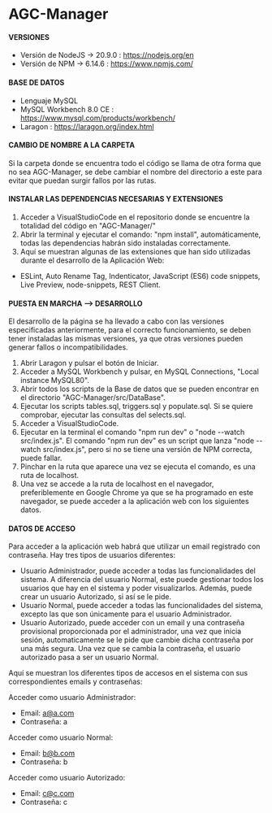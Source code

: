 # AGC-Manager

#### VERSIONES

  - Versión de NodeJS -> 20.9.0 : https://nodejs.org/en  
  - Versión de NPM -> 6.14.6 : https://www.npmjs.com/  

#### BASE DE DATOS  

  - Lenguaje MySQL  
  - MySQL Workbench 8.0 CE : https://www.mysql.com/products/workbench/  
  - Laragon : https://laragon.org/index.html

#### CAMBIO DE NOMBRE A LA CARPETA
Si la carpeta donde se encuentra todo el código se llama de otra forma que no sea AGC-Manager, se debe cambiar el nombre del directorio a este para evitar que puedan surgir fallos por las rutas.

#### INSTALAR LAS DEPENDENCIAS NECESARIAS Y EXTENSIONES
1. Acceder a VisualStudioCode en el repositorio donde se encuentre la totalidad del código en "AGC-Manager/"
2. Abrir la terminal y ejecutar el comando: "npm install", automáticamente, todas las dependencias habrán sido instaladas correctamente.
3. Aquí se muestran algunas de las extensiones que han sido utilizadas durante el desarrollo de la Aplicación Web:
  - ESLint, Auto Rename Tag, Indenticator, JavaScript (ES6) code snippets, Live Preview, node-snippets, REST Client.

#### PUESTA EN MARCHA  --> DESARROLLO
El desarrollo de la página se ha llevado a cabo con las versiones especificadas anteriormente, para el correcto funcionamiento, se deben tener instaladas las mismas versiones, ya que otras versiones pueden generar fallos o incompatibilidades.  

1. Abrir Laragon y pulsar el botón de Iniciar.
2. Acceder a MySQL Workbench y pulsar, en MySQL Connections, "Local instance MySQL80".
3. Abrir todos los scripts de la Base de datos que se pueden encontrar en el directorio "AGC-Manager/src/DataBase".  
4. Ejecutar los scripts tables.sql, triggers.sql y populate.sql. Si se quiere comprobar, ejecutar las consultas del selects.sql.
5. Acceder a VisualStudioCode.
6. Ejecutar en la terminal el comando "npm run dev" o "node --watch src/index.js". El comando "npm run dev" es un script que lanza "node --watch src/index.js", pero si no se tiene una versión de NPM correcta, puede fallar.
7. Pinchar en la ruta que aparece una vez se ejecuta el comando, es una ruta de localhost.
8. Una vez se accede a la ruta de localhost en el navegador, preferiblemente en Google Chrome ya que se ha programado en este navegador, se puede acceder a la aplicación web con los siguientes datos.

#### DATOS DE ACCESO  

Para acceder a la aplicación web habrá que utilizar un email registrado con contraseña. Hay tres tipos de usuarios diferentes:
  - Usuario Administrador, puede acceder a todas las funcionalidades del sistema. A diferencia del usuario Normal, este puede gestionar todos los usuarios que hay en el sistema y poder visualizarlos. Además, puede crear un usuario Autorizado, si así se le pide.
  - Usuario Normal, puede acceder a todas las funcionalidades del sistema, excepto las que son únicamente para el usuario Administrador.
  - Usuario Autorizado, puede acceder con un email y una contraseña provisional proporcionada por el administrador, una vez que inicia sesión, automaticamente se le pide que cambie dicha contraseña por una más segura. Una vez que se cambia la contraseña, el usuario autorizado pasa a ser un usuario Normal.

Aquí se muestran los diferentes tipos de accesos en el sistema con sus correspondientes emails y contraseñas:

Acceder como usuario Administrador:  
  - Email: a@a.com
  - Contraseña: a

Acceder como usuario Normal:  
  - Email: b@b.com
  - Contraseña: b

Acceder como usuario Autorizado:  
  - Email: c@c.com
  - Contraseña: c


